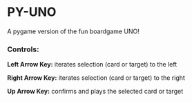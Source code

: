 # PY-UNO
A pygame version of the fun boardgame UNO!

### Controls:

**Left Arrow Key:** iterates selection (card or target) to the left

**Right Arrow Key:** iterates selection (card or target) to the right

**Up Arrow Key:** confirms and plays the selected card or target
